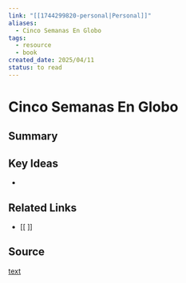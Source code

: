 ```yaml
---
link: "[[1744299820-personal|Personal]]"
aliases:
  - Cinco Semanas En Globo
tags:
  - resource
  - book
created_date: 2025/04/11
status: to read
---
```

# Cinco Semanas En Globo

## Summary


## Key Ideas
- 

## Related Links
- [[ ]]

## Source
[text](url) 

